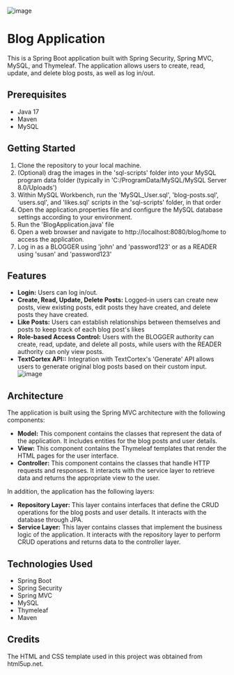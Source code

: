 ![image](https://github.com/Real1236/NaomisBlog/assets/58100386/b6bc8a8f-d870-4340-99af-2d794cb4be58)

# Blog Application
This is a Spring Boot application built with Spring Security, Spring MVC, MySQL, and Thymeleaf. The application allows users to create, read, update, and delete blog posts, as well as log in/out.

## Prerequisites
* Java 17
* Maven
* MySQL

## Getting Started
1. Clone the repository to your local machine.
2. (Optional) drag the images in the 'sql-scripts' folder into your MySQL program data folder (typically in 'C:/ProgramData/MySQL/MySQL Server 8.0/Uploads')
3. Within MySQL Workbench, run the 'MySQL_User.sql', 'blog-posts.sql', 'users.sql', and 'likes.sql' scripts in the 'sql-scripts' folder, in that order
4. Open the application.properties file and configure the MySQL database settings according to your environment.
5. Run the 'BlogApplication.java' file
6. Open a web browser and navigate to http://localhost:8080/blog/home to access the application.
7. Log in as a BLOGGER using 'john' and 'password123' or as a READER using 'susan' and 'password123'

## Features
* **Login:** Users can log in/out.
* **Create, Read, Update, Delete Posts:** Logged-in users can create new posts, view existing posts, edit posts they have created, and delete posts they have created.
* **Like Posts:** Users can establish relationships between themselves and posts to keep track of each blog post's likes
* **Role-based Access Control:** Users with the BLOGGER authority can create, read, update, and delete all posts, while users with the READER authority can only view posts.
* **TextCortex API::** Integration with TextCortex's 'Generate' API allows users to generate original blog posts based on their custom input.
![image](https://github.com/Real1236/NaomisBlog/assets/58100386/d4a14909-746a-423a-94ee-9bbb2ca849f2)

## Architecture
The application is built using the Spring MVC architecture with the following components:

* **Model:** This component contains the classes that represent the data of the application. It includes entities for the blog posts and user details.
* **View:** This component contains the Thymeleaf templates that render the HTML pages for the user interface.
* **Controller:** This component contains the classes that handle HTTP requests and responses. It interacts with the service layer to retrieve data and returns the appropriate view to the user.

In addition, the application has the following layers:

* **Repository Layer:** This layer contains interfaces that define the CRUD operations for the blog posts and user details. It interacts with the database through JPA.
* **Service Layer:** This layer contains classes that implement the business logic of the application. It interacts with the repository layer to perform CRUD operations and returns data to the controller layer.

## Technologies Used
* Spring Boot
* Spring Security
* Spring MVC
* MySQL
* Thymeleaf
* Maven

## Credits
The HTML and CSS template used in this project was obtained from html5up.net.

